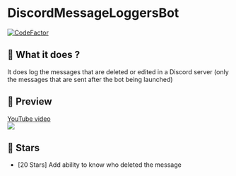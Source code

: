 # DiscordMessageLoggersBot

[![CodeFactor](https://www.codefactor.io/repository/github/thehelltower/discordmessageloggersbot/badge)](https://www.codefactor.io/repository/github/thehelltower/discordmessageloggersbot)

## 📜 What it does ?

It does log the messages that are deleted or edited in a Discord server (only the messages that are sent after the bot being launched)

## 🎥 Preview

[YouTube video](https://www.youtube.com/watch?v=13L5_kpWlNQ)<br>![](https://i.imgur.com/MBvwxLQ.png)

## 🌟 Stars

- [20 Stars] Add ability to know who deleted the message
